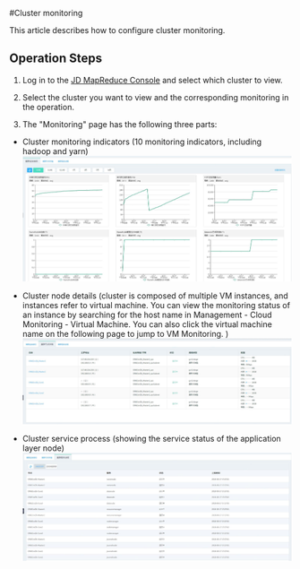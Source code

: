 #Cluster monitoring

This article describes how to configure cluster monitoring.

## Operation Steps
1. Log in to the [JD MapReduce Console](https://xdata.jdcloud.com/rmgr/resources/res-manage/custom-resources.html#/) and select which cluster to view.

2. Select the cluster you want to view and the corresponding monitoring in the operation.

3. The "Monitoring" page has the following three parts:
 -  Cluster monitoring indicators (10 monitoring indicators, including hadoop and yarn)
 ![](../../../../image/jmr/monitor-1.jpg)
 
 -  Cluster node details (cluster is composed of multiple VM instances, and instances refer to virtual machine. You can view the monitoring status of an instance by searching for the host name in Management - Cloud Monitoring - Virtual Machine. You can also click the virtual machine name on the following page to jump to VM Monitoring. )
 ![](../../../../image/jmr/monitor-2.jpg)
 
 -  Cluster service process (showing the service status of the application layer node)
 ![](../../../../image/jmr/monitor-3.jpg)
 
 



	   


